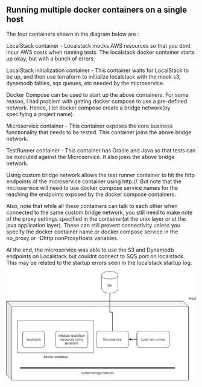 ## Running multiple docker containers on a single host

The four containers shown in the diagram below are :

LocalStack container - Localstack mocks AWS resources so that you dont incur AWS costs when running tests. The localstack docker container starts up okay, but with a bunch of errors. 

LocalStack initialization container - This container waits for LocalStack to be up, and then use terraform to initialize localstack with the mock s3, dynamodb tables, sqs queues, etc needed by the microservice.

Docker Compose can be used to start up the above containers. For some reason, I had problem with getting docker compose to use a pre-defined network. Hence, I let docker compose create a bridge network(by specifying a project name).

Microservice container - This container exposes the core business functionality that needs to be tested. This container joins the above bridge network. 

TestRunner container - This container has Gradle and Java so that tests can be executed against the Microservice. It also joins the above bridge network. 

Using custom bridge network allows the test runner container to hit the http endpoints of the microservice container using http://<microservice-containername>. But note that the microservice will need to use docker compose service names for the reaching the endpoints exposed by the docker compose containers. 

Also, note that while all these containers can talk to each other when connected to the same custom bridge network, you still need to make note of the proxy settings specified in the container(at the unix layer or at the java application layer). These can still prevent connectivity unless you specify the docker container name or docker compose service in the no_proxy or -Dhttp.nonProxyHosts variables.

At the end, the microservice was able to use the S3 and Dynamodb endpoints on Localstack but couldnt connect to SQS port on localstack. This may be related to the startup errors seen in the localstack startup log.

 ![Running multiple containers on single host](../images/multiple-containers.png)
